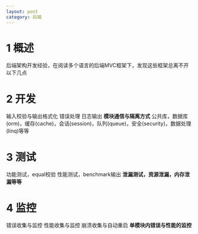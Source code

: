 ```yaml
---
layout: post
category: 后端
---
```


# 1 概述
后端架构开发经验，在阅读多个语言的后端MVC框架下，发现这些框架总离不开以下几点

# 2 开发
输入校验与输出格式化
错误处理
日志输出
**模块通信与隔离方式**
公共库，数据库(orm)，缓存(cache)，会话(session)，队列(queue)，安全(security)，数据处理(linq)等等

# 3 测试
功能测试，equal校验
性能测试，benchmark输出
**泄漏测试，资源泄漏，内存泄漏等等**

# 4 监控
错误收集与监控
性能收集与监控
崩溃收集与自动重启
**单模块内错误与性能的监控**


